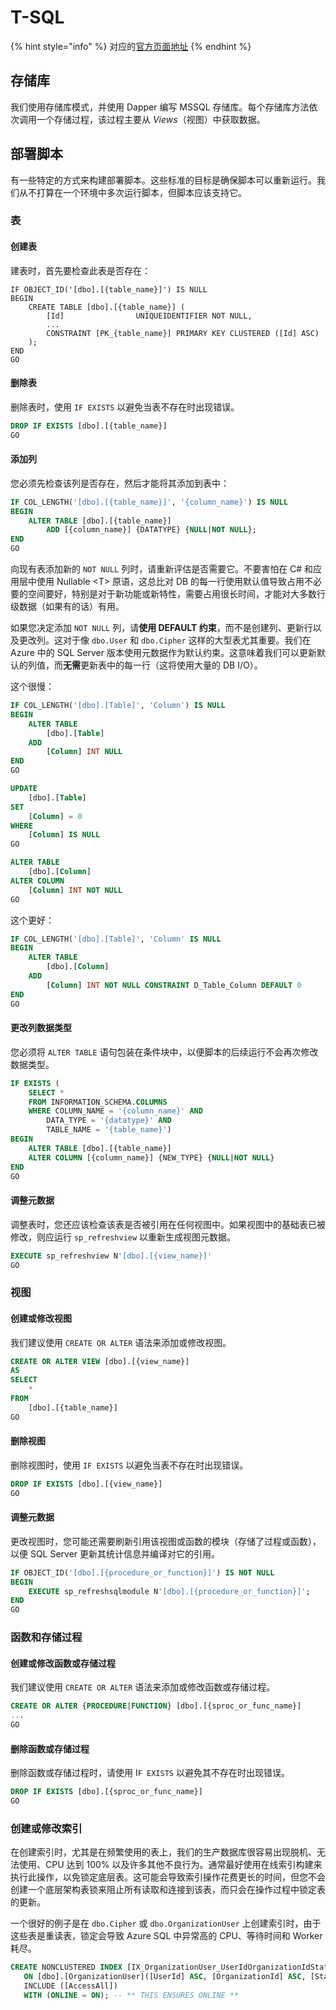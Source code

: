 # T-SQL

{% hint style="info" %}
对应的[官方页面地址](https://contributing.bitwarden.com/contributing/code-style/sql)
{% endhint %}

## 存储库 <a href="#repositories" id="repositories"></a>

我们使用存储库模式，并使用 Dapper 编写 MSSQL 存储库。每个存储库方法依次调用一个存储过程，该过程主要从 _Views_（视图）中获取数据。

## 部署脚本 <a href="#deployment-scripts" id="deployment-scripts"></a>

有一些特定的方式来构建部署脚本。这些标准的目标是确保脚本可以重新运行。我们从不打算在一个环境中多次运行脚本，但脚本应该支持它。

### 表 <a href="#tables" id="tables"></a>

#### 创建表 <a href="#creating-a-table" id="creating-a-table"></a>

建表时，首先要检查此表是否存在：

```plsql
IF OBJECT_ID('[dbo].[{table_name}]') IS NULL
BEGIN
    CREATE TABLE [dbo].[{table_name}] (
        [Id]                UNIQUEIDENTIFIER NOT NULL,
        ...
        CONSTRAINT [PK_{table_name}] PRIMARY KEY CLUSTERED ([Id] ASC)
    );
END
GO
```

#### 删除表 <a href="#deleting-a-table" id="deleting-a-table"></a>

删除表时，使用 `IF EXISTS` 以避免当表不存在时出现错误。

```sql
DROP IF EXISTS [dbo].[{table_name}]
GO
```

#### 添加列 <a href="#adding-a-column-to-a-table" id="adding-a-column-to-a-table"></a>

您必须先检查该列是否存在，然后才能将其添加到表中：

```sql
IF COL_LENGTH('[dbo].[{table_name}]', '{column_name}') IS NULL
BEGIN
    ALTER TABLE [dbo].[{table_name}]
        ADD [{column_name}] {DATATYPE} {NULL|NOT NULL};
END
GO
```

向现有表添加新的 `NOT NULL` 列时，请重新评估是否需要它。不要害怕在 C# 和应用层中使用 Nullable \<T> 原语，这总比对 DB 的每一行使用默认值导致占用不必要的空间要好，特别是对于新功能或新特性，需要占用很长时间，才能对大多数行级数据（如果有的话）有用。

如果您决定添加 `NOT NULL` 列，请**使用 DEFAULT 约束**，而不是创建列、更新行以及更改列。这对于像 `dbo.User` 和 `dbo.Cipher` 这样的大型表尤其重要。我们在 Azure 中的 SQL Server 版本使用元数据作为默认约束。这意味着我们可以更新默认的列值，而**无需**更新表中的每一行（这将使用大量的 DB I/O）。

这个很慢：

```sql
IF COL_LENGTH('[dbo].[Table]', 'Column') IS NULL
BEGIN
    ALTER TABLE
        [dbo].[Table]
    ADD
        [Column] INT NULL
END
GO

UPDATE
    [dbo].[Table]
SET
    [Column] = 0
WHERE
    [Column] IS NULL
GO

ALTER TABLE
    [dbo].[Column]
ALTER COLUMN
    [Column] INT NOT NULL
GO
```

这个更好：

```sql
IF COL_LENGTH('[dbo].[Table]', 'Column' IS NULL
BEGIN
    ALTER TABLE
        [dbo].[Column]
    ADD
        [Column] INT NOT NULL CONSTRAINT D_Table_Column DEFAULT 0
END
GO
```

#### 更改列数据类型 <a href="#changing-a-column-data-type" id="changing-a-column-data-type"></a>

您必须将 `ALTER TABLE` 语句包装在条件块中，以便脚本的后续运行不会再次修改数据类型。

```sql
IF EXISTS (
    SELECT *
    FROM INFORMATION_SCHEMA.COLUMNS
    WHERE COLUMN_NAME = '{column_name}' AND
        DATA_TYPE = '{datatype}' AND
        TABLE_NAME = '{table_name}')
BEGIN
    ALTER TABLE [dbo].[{table_name}]
    ALTER COLUMN [{column_name}] {NEW_TYPE} {NULL|NOT NULL}
END
GO
```

#### 调整元数据 <a href="#adjusting-metadata" id="adjusting-metadata"></a>

调整表时，您还应该检查该表是否被引用在任何视图中。如果视图中的基础表已被修改，则应运行 `sp_refreshview` 以重新生成视图元数据。

```sql
EXECUTE sp_refreshview N'[dbo].[{view_name}]'
GO
```

### 视图 <a href="#views" id="views"></a>

#### 创建或修改视图 <a href="#create-or-modify-a-view" id="create-or-modify-a-view"></a>

我们建议使用 `CREATE OR ALTER` 语法来添加或修改视图。

```sql
CREATE OR ALTER VIEW [dbo].[{view_name}]
AS
SELECT
    *
FROM
    [dbo].[{table_name}]
GO
```

#### 删除视图 <a href="#deleting-a-view" id="deleting-a-view"></a>

删除视图时，使用 `IF EXISTS` 以避免当表不存在时出现错误。

```sql
DROP IF EXISTS [dbo].[{view_name}]
GO
```

#### 调整元数据 <a href="#adjusting-metadata" id="adjusting-metadata"></a>

更改视图时，您可能还需要刷新引用该视图或函数的模块（存储了过程或函数），以便 SQL Server 更新其统计信息并编译对它的引用。

```sql
IF OBJECT_ID('[dbo].[{procedure_or_function}]') IS NOT NULL
BEGIN
    EXECUTE sp_refreshsqlmodule N'[dbo].[{procedure_or_function}]';
END
GO
```

### 函数和存储过程 <a href="#functions-and-stored-procedures" id="functions-and-stored-procedures"></a>

#### 创建或修改函数或存储过程 <a href="#create-or-modify-a-function-or-stored-procedure" id="create-or-modify-a-function-or-stored-procedure"></a>

我们建议使用 `CREATE OR ALTER` 语法来添加或修改函数或存储过程。

```sql
CREATE OR ALTER {PROCEDURE|FUNCTION} [dbo].[{sproc_or_func_name}]
...
GO
```

#### 删除函数或存储过程 <a href="#deleting-a-function-or-stored-procedure" id="deleting-a-function-or-stored-procedure"></a>

删除函数或存储过程时，请使用 I`F EXISTS` 以避免其不存在时出现错误。

```sql
DROP IF EXISTS [dbo].[{sproc_or_func_name}]
GO
```

### 创建或修改索引 <a href="#create-or-modify-an-index" id="create-or-modify-an-index"></a>

在创建索引时，尤其是在频繁使用的表上，我们的生产数据库很容易出现脱机、无法使用、CPU 达到 100% 以及许多其他不良行为。通常最好使用在线索引构建来执行此操作，以免锁定底层表。这可能会导致索引操作花费更长的时间，但您不会创建一个底层架构表锁来阻止所有读取和连接到该表，而只会在操作过程中锁定表的更新。

一个很好的例子是在 `dbo.Cipher` 或 `dbo.OrganizationUser` 上创建索引时，由于这些表是重读表，锁定会导致 Azure SQL 中异常高的 CPU、等待时间和 Worker 耗尽。

```sql
CREATE NONCLUSTERED INDEX [IX_OrganizationUser_UserIdOrganizationIdStatus]
   ON [dbo].[OrganizationUser]([UserId] ASC, [OrganizationId] ASC, [Status] ASC)
   INCLUDE ([AccessAll])
   WITH (ONLINE = ON); -- ** THIS ENSURES ONLINE **
```
